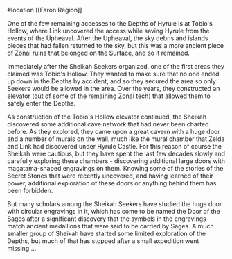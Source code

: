  #location [[Faron Region]]

One of the few remaining accesses to the Depths of Hyrule is at Tobio's Hollow, where Link uncovered the access while saving Hyrule from the events of the Upheaval. After the Upheaval, the sky debris and islands pieces that had fallen returned to the sky, but this was a more ancient piece of Zonai ruins that belonged on the Surface, and so it remained.

Immediately after the Sheikah Seekers organized, one of the first areas they claimed was Tobio's Hollow. They wanted to make sure that no one ended up down in the Depths by accident, and so they secured the area so only Seekers would be allowed in the area. Over the years, they constructed an elevator (out of some of the remaining Zonai tech) that allowed them to safely enter the Depths.

As construction of the Tobio's Hollow elevator continued, the Sheikah discovered some additional cave network that had never been charted before. As they explored, they came upon a great cavern with a huge door and a number of murals on the wall, much like the mural chamber that Zelda and Link had discovered under Hyrule Castle. For this reason of course the Sheikah were cautious, but they have spent the last few decades slowly and carefully exploring these chambers - discovering additional large doors with magatama-shaped engravings on them. Knowing some of the stories of the Secret Stones that were recently uncovered, and having learned of their power, additional exploration of these doors or anything behind them has been forbidden.

But many scholars among the Sheikah Seekers have studied the huge door with circular engravings in it, which has come to be named the Door of the Sages after a significant discovery that the symbols in the engravings match ancient medallions that were said to be carried by Sages. A much smaller group of Sheikah have started some limited exploration of the Depths, but much of that has stopped after a small expedition went missing....
